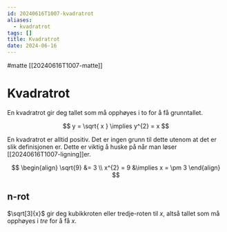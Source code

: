 ```yaml
---
id: 20240616T1007-kvadratrot
aliases:
  - kvadratrot
tags: []
title: Kvadratrot
date: 2024-06-16
---
```


#matte [[20240616T1007-matte]]

# Kvadratrot

En kvadratrot gir deg tallet som må opphøyes i to for å få grunntallet.

$$
y = \sqrt{ x } \implies y^{2} = x
$$

En kvadratrot er alltid positiv. Det er ingen grunn til dette utenom at det er slik definisjonen er. Dette er viktig å huske på når man løser [[20240616T1007-ligning]]er.

$$
\begin{align}
\sqrt{9} &= 3 \\
x^{2} = 9 &\implies x = \pm 3
\end{align}
$$

## n-rot

$\sqrt[3]{x}$ gir deg kubikkroten eller tredje-roten til $x$, altså tallet som må opphøyes i _tre_ for å få $x$.

